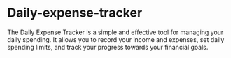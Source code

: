 # Daily-expense-tracker
The Daily Expense Tracker is a simple and effective tool for managing your daily spending. It allows you to record your income and expenses, set daily spending limits, and track your progress towards your financial goals.
